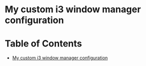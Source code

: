 # My custom i3 window manager configuration

Table of Contents
=================
* [My custom i3 window manager configuration](#My-custom-i3-window-manager-configuration)


